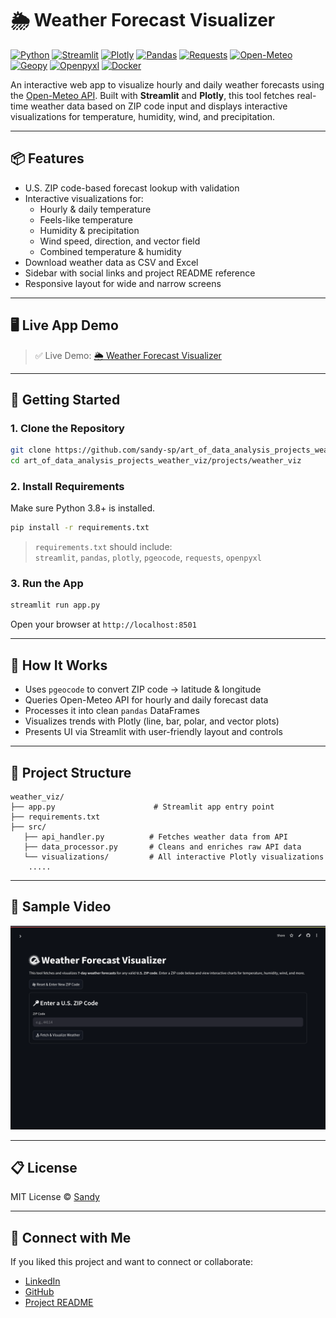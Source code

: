 # 🌦️ Weather Forecast Visualizer
[![Python](https://img.shields.io/badge/Python-3.8%2B-blue?logo=python&logoColor=white)](https://www.python.org)
[![Streamlit](https://img.shields.io/badge/Built%20with-Streamlit-ff4b4b?logo=streamlit&logoColor=white)](https://streamlit.io)
[![Plotly](https://img.shields.io/badge/Charts-Plotly-3e4f6a?logo=plotly&logoColor=white)](https://plotly.com)
[![Pandas](https://img.shields.io/badge/Data-Pandas-150458?logo=pandas&logoColor=white)](https://pandas.pydata.org)
[![Requests](https://img.shields.io/badge/API-Requests-20232a?logo=python&logoColor=white)](https://docs.python-requests.org)
[![Open-Meteo](https://img.shields.io/badge/API-Open--Meteo-green)](https://open-meteo.com/)
[![Geopy](https://img.shields.io/badge/Geo-Pgeocode-008080?logo=earth&logoColor=white)](https://pypi.org/project/pgeocode)
[![Openpyxl](https://img.shields.io/badge/Excel-openpyxl-1a73e8?logo=microsoft-excel&logoColor=white)](https://pypi.org/project/openpyxl)
[![Docker](https://img.shields.io/badge/Deploy-Docker-2496ed?logo=docker&logoColor=white)](https://www.docker.com)


An interactive web app to visualize hourly and daily weather forecasts using the [Open-Meteo API](https://open-meteo.com/). Built with **Streamlit** and **Plotly**, this tool fetches real-time weather data based on ZIP code input and displays interactive visualizations for temperature, humidity, wind, and precipitation.

---

## 📦 Features

- U.S. ZIP code-based forecast lookup with validation
- Interactive visualizations for:
  - Hourly & daily temperature
  - Feels-like temperature
  - Humidity & precipitation
  - Wind speed, direction, and vector field
  - Combined temperature & humidity
- Download weather data as CSV and Excel
- Sidebar with social links and project README reference
- Responsive layout for wide and narrow screens

---

## 🖥️ Live App Demo

> ✅ Live Demo: [🌦️ Weather Forecast Visualizer](https://art-of-data-analysis-weather-viz.streamlit.app/)


---

## 🚀 Getting Started

### 1. Clone the Repository

```bash
git clone https://github.com/sandy-sp/art_of_data_analysis_projects_weather_viz.git
cd art_of_data_analysis_projects_weather_viz/projects/weather_viz
```

### 2. Install Requirements

Make sure Python 3.8+ is installed.

```bash
pip install -r requirements.txt
```

> `requirements.txt` should include:  
> `streamlit`, `pandas`, `plotly`, `pgeocode`, `requests`, `openpyxl`

### 3. Run the App

```bash
streamlit run app.py
```

Open your browser at `http://localhost:8501`

---

## 🧠 How It Works

- Uses `pgeocode` to convert ZIP code → latitude & longitude
- Queries Open-Meteo API for hourly and daily forecast data
- Processes it into clean `pandas` DataFrames
- Visualizes trends with Plotly (line, bar, polar, and vector plots)
- Presents UI via Streamlit with user-friendly layout and controls

---

## 📁 Project Structure

```
weather_viz/
├── app.py                      # Streamlit app entry point
├── requirements.txt
├── src/
   ├── api_handler.py          # Fetches weather data from API
   ├── data_processor.py       # Cleans and enriches raw API data
   └── visualizations/         # All interactive Plotly visualizations
    .....
```

---

## 📸 Sample Video
[![🌦️ Weather Forecast Visualizer](assets/weather_viz.png)](assets/weather_viz.mp4)

---

## 📋 License

MIT License © [Sandy](https://github.com/sandy-sp)

---

## 🤗 Connect with Me

If you liked this project and want to connect or collaborate:

- [LinkedIn](https://www.linkedin.com/in/sandeep-paidipati)
- [GitHub](https://github.com/sandy-sp)
- [Project README](https://github.com/sandy-sp/art-of-data-analysis/tree/main/projects/weather_viz)

